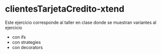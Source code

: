 # clientesTarjetaCredito-xtend

Este ejercicio corresponde al taller en clase donde se muestran variantes al ejercicio

- con ifs
- con strategies
- con decorators

